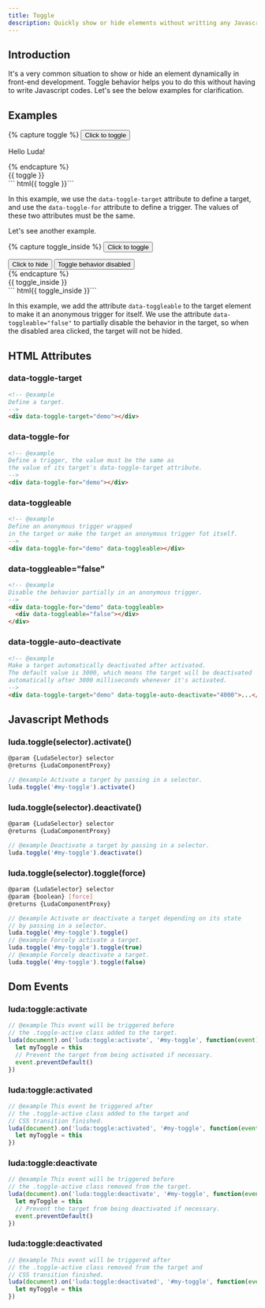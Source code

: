 ```yaml
---
title: Toggle
description: Quickly show or hide elements without writting any Javascript code. 
---
```


## Introduction

It's a very common situation to show or hide an element dynamically
in front-end development. Toggle behavior helps you to do this
without having to write Javascript codes.
Let's see the below examples for clarification.

## Examples

{% capture toggle %}
<button class="btn btn-primary" data-toggle-for="toggle_example">Click to toggle</button>
<div class="bc-dark p-small" data-toggle-target="toggle_example">
  <p class="c-light">Hello Luda!</p>
</div>
{% endcapture %}
<div class="example">
  {{ toggle }}
</div>
``` html{{ toggle }}```

In this example, we use the `data-toggle-target` attribute to define a target,
and use the `data-toggle-for` attribute to define a trigger.
The values of these two attributes must be the same.

Let's see another example.

{% capture toggle_inside %}
<button class="btn btn-primary" data-toggle-for="toggle_example2">Click to toggle</button>
<div class="bc-dark p-small" data-toggle-target="toggle_example2" data-toggleable>
  <button class="btn btn-primary">Click to hide</button>
  <button class="btn btn-light" data-toggleable="false">Toggle behavior disabled</button>
</div>
{% endcapture %}
<div class="example">
  {{ toggle_inside }}
</div>
``` html{{ toggle_inside }}```

In this example, we add the attribute `data-toggleable` to the target element
to make it an anonymous trigger for itself.
We use the attribute `data-toggleable="false"` to partially disable the behavior
in the target, so when the disabled area clicked, the target will not be hided.

## HTML Attributes

### data-toggle-target

``` html
<!-- @example
Define a target.
-->
<div data-toggle-target="demo"></div>
```

### data-toggle-for

``` html
<!-- @example
Define a trigger, the value must be the same as
the value of its target's data-toggle-target attribute.
-->
<div data-toggle-for="demo"></div>
```

### data-toggleable

``` html
<!-- @example
Define an anonymous trigger wrapped
in the target or make the target an anonymous trigger fot itself.
-->
<div data-toggle-for="demo" data-toggleable></div>
```

### data-toggleable="false"

``` html
<!-- @example
Disable the behavior partially in an anonymous trigger.
-->
<div data-toggle-for="demo" data-toggleable>
  <div data-toggleable="false"></div>
</div>
```

### data-toggle-auto-deactivate

``` html
<!-- @example
Make a target automatically deactivated after activated.
The default value is 3000, which means the target will be deactivated
automatically after 3000 milliseconds whenever it's activated.
-->
<div data-toggle-target="demo" data-toggle-auto-deactivate="4000">...</div>
```

## Javascript Methods

### luda.toggle(selector).activate()

```bash
@param {LudaSelector} selector
@returns {LudaComponentProxy}
```

``` javascript
// @example Activate a target by passing in a selector.
luda.toggle('#my-toggle').activate()
```

### luda.toggle(selector).deactivate()

```bash
@param {LudaSelector} selector
@returns {LudaComponentProxy}
```

``` javascript
// @example Deactivate a target by passing in a selector.
luda.toggle('#my-toggle').deactivate()
```

### luda.toggle(selector).toggle(force)

```bash
@param {LudaSelector} selector
@param {boolean} [force]
@returns {LudaComponentProxy}
```

``` javascript
// @example Activate or deactivate a target depending on its state
// by passing in a selector.
luda.toggle('#my-toggle').toggle()
// @example Forcely activate a target.
luda.toggle('#my-toggle').toggle(true)
// @example Forcely deactivate a target.
luda.toggle('#my-toggle').toggle(false)
```

## Dom Events

### luda:toggle:activate

``` javascript
// @example This event will be triggered before
// the .toggle-active class added to the target.
luda(document).on('luda:toggle:activate', '#my-toggle', function(event){
  let myToggle = this
  // Prevent the target from being activated if necessary.
  event.preventDefault()
})
```

### luda:toggle:activated

``` javascript
// @example This event be triggered after
// the .toggle-active class added to the target and
// CSS transition finished.
luda(document).on('luda:toggle:activated', '#my-toggle', function(event){
  let myToggle = this
})
```

### luda:toggle:deactivate

``` javascript
// @example This event will be triggered before
// the .toggle-active class removed from the target.
luda(document).on('luda:toggle:deactivate', '#my-toggle', function(event){
  let myToggle = this
  // Prevent the target from being deactivated if necessary.
  event.preventDefault()
})
```

### luda:toggle:deactivated

``` javascript
// @example This event will be triggered after
// the .toggle-active class removed from the target and
// CSS transition finished.
luda(document).on('luda:toggle:deactivated', '#my-toggle', function(event){
  let myToggle = this
})
```